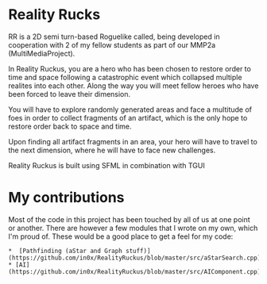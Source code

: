 # Reality Rucks
RR is a 2D semi turn-based Roguelike called, being developed in cooperation with 2 of my fellow students as part of our MMP2a (MultiMediaProject).

In Reality Ruckus, you are a hero who has been chosen to restore order to time and space following a catastrophic event which collapsed multiple realites into each other. Along the way you will meet fellow heroes who have been forced to leave their dimension.

You will have to explore randomly generated areas and face a multitude of foes in order to collect fragments of an artifact, which is the only hope to restore order back to space and time.

Upon finding all artifact fragments in an area, your hero will have to travel to the next dimension, where he will have to face new challenges.

Reality Ruckus is built using SFML in combination with TGUI

# My contributions
Most of the code in this project has been touched by all of us at one point or another. There are however a few modules that I wrote on my own, which I'm proud of. These would be a good place to get a feel for my code:

    *  [Pathfinding (aStar and Graph stuff)](https://github.com/in0x/RealityRuckus/blob/master/src/aStarSearch.cpp)
    * [AI](https://github.com/in0x/RealityRuckus/blob/master/src/AIComponent.cpp)
